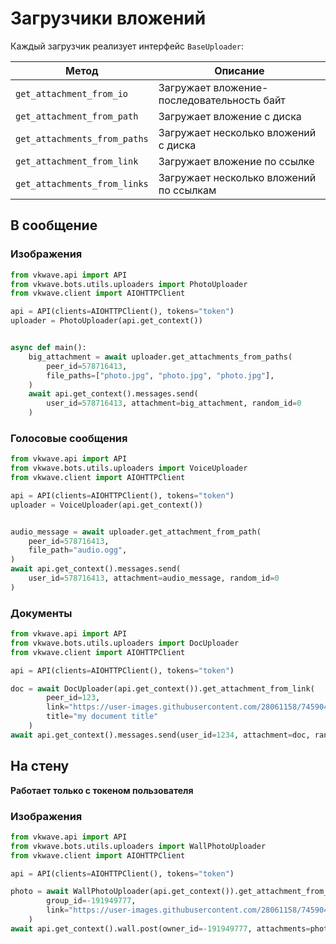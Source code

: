 # Загрузчики вложений

Каждый загрузчик реализует интерфейс `BaseUploader`:

|          Метод             |                  Описание                  |
|----------------------------|--------------------------------------------|
|`get_attachment_from_io`    | Загружает вложение-последовательность байт |
|`get_attachment_from_path`  | Загружает вложение с диска                 |
|`get_attachments_from_paths`| Загружает несколько вложений с диска       |
|`get_attachment_from_link`  | Загружает вложение по ссылке               |
|`get_attachments_from_links`| Загружает несколько вложений по ссылкам    |


## В сообщение

### Изображения

```python
from vkwave.api import API
from vkwave.bots.utils.uploaders import PhotoUploader
from vkwave.client import AIOHTTPClient

api = API(clients=AIOHTTPClient(), tokens="token")
uploader = PhotoUploader(api.get_context())


async def main():
    big_attachment = await uploader.get_attachments_from_paths(
        peer_id=578716413,
        file_paths=["photo.jpg", "photo.jpg", "photo.jpg"],
    )
    await api.get_context().messages.send(
        user_id=578716413, attachment=big_attachment, random_id=0
    )
```

### Голосовые сообщения

```python
from vkwave.api import API
from vkwave.bots.utils.uploaders import VoiceUploader
from vkwave.client import AIOHTTPClient

api = API(clients=AIOHTTPClient(), tokens="token")
uploader = VoiceUploader(api.get_context())


audio_message = await uploader.get_attachment_from_path(
    peer_id=578716413,
    file_path="audio.ogg",
)
await api.get_context().messages.send(
    user_id=578716413, attachment=audio_message, random_id=0
)

```

### Документы
```python
from vkwave.api import API
from vkwave.bots.utils.uploaders import DocUploader
from vkwave.client import AIOHTTPClient

api = API(clients=AIOHTTPClient(), tokens="token")

doc = await DocUploader(api.get_context()).get_attachment_from_link(
        peer_id=123,
        link="https://user-images.githubusercontent.com/28061158/74590410-239e3300-501f-11ea-9774-27ee507a1e1e.jpg",
        title="my document title"
    )
await api.get_context().messages.send(user_id=1234, attachment=doc, random_id=0)
```


## На стену

**Работает только с токеном пользователя**

### Изображения

```python
from vkwave.api import API
from vkwave.bots.utils.uploaders import WallPhotoUploader
from vkwave.client import AIOHTTPClient

api = API(clients=AIOHTTPClient(), tokens="token")

photo = await WallPhotoUploader(api.get_context()).get_attachment_from_link(
        group_id=-191949777,
        link="https://user-images.githubusercontent.com/28061158/74590410-239e3300-501f-11ea-9774-27ee507a1e1e.jpg",
    )
await api.get_context().wall.post(owner_id=-191949777, attachments=photo)
```
